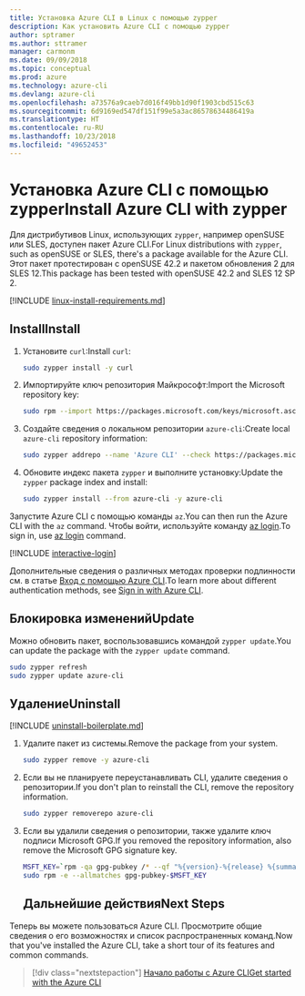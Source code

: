 ```yaml
---
title: Установка Azure CLI в Linux с помощью zypper
description: Как установить Azure CLI с помощью zypper
author: sptramer
ms.author: sttramer
manager: carmonm
ms.date: 09/09/2018
ms.topic: conceptual
ms.prod: azure
ms.technology: azure-cli
ms.devlang: azure-cli
ms.openlocfilehash: a73576a9caeb7d016f49bb1d90f1903cbd515c63
ms.sourcegitcommit: 6d9169ed547df151f99e5a3ac86578634486419a
ms.translationtype: HT
ms.contentlocale: ru-RU
ms.lasthandoff: 10/23/2018
ms.locfileid: "49652453"
---
```

# <a name="install-azure-cli-with-zypper"></a><span data-ttu-id="6457a-103">Установка Azure CLI с помощью zypper</span><span class="sxs-lookup"><span data-stu-id="6457a-103">Install Azure CLI with zypper</span></span>

<span data-ttu-id="6457a-104">Для дистрибутивов Linux, использующих `zypper`, например openSUSE или SLES, доступен пакет Azure CLI.</span><span class="sxs-lookup"><span data-stu-id="6457a-104">For Linux distributions with `zypper`, such as openSUSE or SLES, there's a package available for the Azure CLI.</span></span> <span data-ttu-id="6457a-105">Этот пакет протестирован с openSUSE 42.2 и пакетом обновления 2 для SLES 12.</span><span class="sxs-lookup"><span data-stu-id="6457a-105">This package has been tested with openSUSE 42.2 and SLES 12 SP 2.</span></span>

[!INCLUDE [linux-install-requirements.md](includes/linux-install-requirements.md)]

## <a name="install"></a><span data-ttu-id="6457a-106">Install</span><span class="sxs-lookup"><span data-stu-id="6457a-106">Install</span></span>

1. <span data-ttu-id="6457a-107">Установите `curl`:</span><span class="sxs-lookup"><span data-stu-id="6457a-107">Install `curl`:</span></span>

   ```bash
   sudo zypper install -y curl
   ```

2. <span data-ttu-id="6457a-108">Импортируйте ключ репозитория Майкрософт:</span><span class="sxs-lookup"><span data-stu-id="6457a-108">Import the Microsoft repository key:</span></span>

   ```bash
   sudo rpm --import https://packages.microsoft.com/keys/microsoft.asc
   ```

3. <span data-ttu-id="6457a-109">Создайте сведения о локальном репозитории `azure-cli`:</span><span class="sxs-lookup"><span data-stu-id="6457a-109">Create local `azure-cli` repository information:</span></span>

   ```bash
   sudo zypper addrepo --name 'Azure CLI' --check https://packages.microsoft.com/yumrepos/azure-cli azure-cli
   ```

4. <span data-ttu-id="6457a-110">Обновите индекс пакета `zypper` и выполните установку:</span><span class="sxs-lookup"><span data-stu-id="6457a-110">Update the `zypper` package index and install:</span></span>

   ```bash
   sudo zypper install --from azure-cli -y azure-cli
   ```

<span data-ttu-id="6457a-111">Запустите Azure CLI с помощью команды `az`.</span><span class="sxs-lookup"><span data-stu-id="6457a-111">You can then run the Azure CLI with the `az` command.</span></span> <span data-ttu-id="6457a-112">Чтобы войти, используйте команду [az login](/cli/azure/reference-index#az-login).</span><span class="sxs-lookup"><span data-stu-id="6457a-112">To sign in, use [az login](/cli/azure/reference-index#az-login) command.</span></span>

[!INCLUDE [interactive-login](includes/interactive-login.md)]

<span data-ttu-id="6457a-113">Дополнительные сведения о различных методах проверки подлинности см. в статье [Вход с помощью Azure CLI](authenticate-azure-cli.md).</span><span class="sxs-lookup"><span data-stu-id="6457a-113">To learn more about different authentication methods, see [Sign in with Azure CLI](authenticate-azure-cli.md).</span></span>

## <a name="update"></a><span data-ttu-id="6457a-114">Блокировка изменений</span><span class="sxs-lookup"><span data-stu-id="6457a-114">Update</span></span>

<span data-ttu-id="6457a-115">Можно обновить пакет, воспользовавшись командой `zypper update`.</span><span class="sxs-lookup"><span data-stu-id="6457a-115">You can update the package with the `zypper update` command.</span></span>

```bash
sudo zypper refresh
sudo zypper update azure-cli
```

## <a name="uninstall"></a><span data-ttu-id="6457a-116">Удаление</span><span class="sxs-lookup"><span data-stu-id="6457a-116">Uninstall</span></span>

[!INCLUDE [uninstall-boilerplate.md](includes/uninstall-boilerplate.md)]

1. <span data-ttu-id="6457a-117">Удалите пакет из системы.</span><span class="sxs-lookup"><span data-stu-id="6457a-117">Remove the package from your system.</span></span>

    ```bash
    sudo zypper remove -y azure-cli
    ```

2. <span data-ttu-id="6457a-118">Если вы не планируете переустанавливать CLI, удалите сведения о репозитории.</span><span class="sxs-lookup"><span data-stu-id="6457a-118">If you don't plan to reinstall the CLI, remove the repository information.</span></span>

   ```bash
   sudo zypper removerepo azure-cli
   ```

3. <span data-ttu-id="6457a-119">Если вы удалили сведения о репозитории, также удалите ключ подписи Microsoft GPG.</span><span class="sxs-lookup"><span data-stu-id="6457a-119">If you removed the repository information, also remove the Microsoft GPG signature key.</span></span>

   ```bash
   MSFT_KEY=`rpm -qa gpg-pubkey /* --qf "%{version}-%{release} %{summary}\n" | grep Microsoft | awk '{print $1}'`
   sudo rpm -e --allmatches gpg-pubkey-$MSFT_KEY
   ```
   ## <a name="next-steps"></a><span data-ttu-id="6457a-120">Дальнейшие действия</span><span class="sxs-lookup"><span data-stu-id="6457a-120">Next Steps</span></span>

<span data-ttu-id="6457a-121">Теперь вы можете пользоваться Azure CLI. Просмотрите общие сведения о его возможностях и список распространенных команд.</span><span class="sxs-lookup"><span data-stu-id="6457a-121">Now that you've installed the Azure CLI, take a short tour of its features and common commands.</span></span>

> [!div class="nextstepaction"]
> [<span data-ttu-id="6457a-122">Начало работы с Azure CLI</span><span class="sxs-lookup"><span data-stu-id="6457a-122">Get started with the Azure CLI</span></span>](get-started-with-azure-cli.md)
